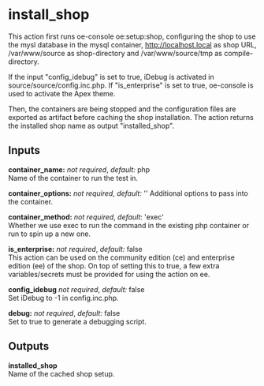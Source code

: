 # install_shop

This action first runs oe-console oe:setup:shop, configuring the shop to use
the mysl database in  the mysql container, <http://localhost.local> as shop URL, /var/www/source
as shop-directory and /var/www/source/tmp as compile-directory.

If the input "config_idebug" is set to true, iDebug is activated in source/source/config.inc.php.
If "is_enterprise" is set to true, oe-console is used to activate the Apex theme.

Then, the containers are being stopped and the configuration files are exported as artifact before
caching the shop installation. The action returns the installed shop name as output "installed_shop".

## Inputs

**container_name:** *not required*, *default:*  php  
Name of the container to run the test in.

**container_options:** *not required*, *default:*  ''
Additional options to pass into the container.

**container_method:** *not required*, *default*: 'exec'  
Whether we use exec to run the command in the existing php container or run to spin up a new one.

**is_enterprise:** *not required*, *default:*  false  
This action can be used on the community edition (ce) and enterprise edition (ee) of the shop. On top of setting this to true, a few extra variables/secrets must be provided for using the action on ee.

**config_idebug** *not required*, *default:* false  
Set iDebug to -1 in config.inc.php.

**debug:** *not required*, *default:* false  
Set to true to generate a debugging script.

## Outputs

**installed_shop**  
Name of the cached shop setup.
